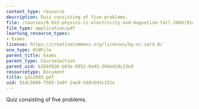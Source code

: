 ```yaml
---
content_type: resource
description: Quiz consisting of five problems.
file: /courses/8-022-physics-ii-electricity-and-magnetism-fall-2004/914c5800f5053a9f2ae95ddcb93c151e_q3s2003.pdf
file_type: application/pdf
learning_resource_types:
- Exams
license: https://creativecommons.org/licenses/by-nc-sa/4.0/
ocw_type: OCWFile
parent_title: Exams
parent_type: CourseSection
parent_uid: b1b93926-b03e-8952-0a95-28ded10c23e9
resourcetype: Document
title: q3s2003.pdf
uid: 914c5800-f505-3a9f-2ae9-5ddcb93c151e
---
```

Quiz consisting of five problems.